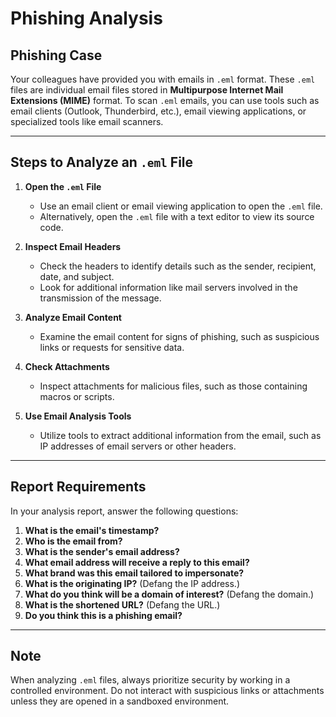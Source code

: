 # Phishing Analysis

## Phishing Case

Your colleagues have provided you with emails in `.eml` format. These `.eml` files are individual email files stored in **Multipurpose Internet Mail Extensions (MIME)** format. To scan `.eml` emails, you can use tools such as email clients (Outlook, Thunderbird, etc.), email viewing applications, or specialized tools like email scanners.

---

## Steps to Analyze an `.eml` File

1. **Open the `.eml` File**  
   - Use an email client or email viewing application to open the `.eml` file.  
   - Alternatively, open the `.eml` file with a text editor to view its source code.

2. **Inspect Email Headers**  
   - Check the headers to identify details such as the sender, recipient, date, and subject.  
   - Look for additional information like mail servers involved in the transmission of the message.

3. **Analyze Email Content**  
   - Examine the email content for signs of phishing, such as suspicious links or requests for sensitive data.

4. **Check Attachments**  
   - Inspect attachments for malicious files, such as those containing macros or scripts.

5. **Use Email Analysis Tools**  
   - Utilize tools to extract additional information from the email, such as IP addresses of email servers or other headers.

---

## Report Requirements

In your analysis report, answer the following questions:

1. **What is the email's timestamp?**  
2. **Who is the email from?**  
3. **What is the sender's email address?**  
4. **What email address will receive a reply to this email?**  
5. **What brand was this email tailored to impersonate?**  
6. **What is the originating IP?** (Defang the IP address.)  
7. **What do you think will be a domain of interest?** (Defang the domain.)  
8. **What is the shortened URL?** (Defang the URL.)  
9. **Do you think this is a phishing email?**  

---

## Note

When analyzing `.eml` files, always prioritize security by working in a controlled environment. Do not interact with suspicious links or attachments unless they are opened in a sandboxed environment.
